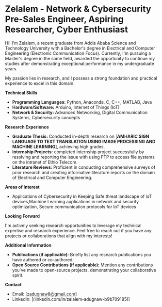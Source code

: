 # Zelalem - Network & Cybersecurity Pre-Sales Engineer, Aspiring Researcher, Cyber Enthusiast

Hi! I'm Zelalem, a recent graduate from Addis Ababa Science and Technology University with a Bachelor's degree in Electrical and Computer Engineering (Electronic Communication Focus). Currently, I'm pursuing a Master's degree in the same field, awarded the opportunity to continue my studies after demonstrating exceptional performance in my undergraduate years.

My passion lies in research, and I possess a strong foundation and practical experience to excel in this domain.

**Technical Skills**

* **Programming Languages:** Python, Anaconda, C, C++, MATLAB, Java
* **Hardware/Software:** Arduino, Internet of Things (IoT)
* **Network & Security:** Advanced Networking, Digital Communication Systems, Cybersecurity concepts

**Research Experience**

* **Graduate Thesis:** Conducted in-depth research on [**AMHARIC SIGN LANGUAGE TO TEXT TRANSLATION USING IMAGE PROCESSING AND MACHINE LEARNING**], achieving high grades.
* **Internship Projects:** completed internship project successfully by resolving and reporting the issue with using FTP to access file systems on the intranet of Ethio Telecom.
* **Literature Reviews:** Proficient in conducting comprehensive surveys of prior research and creating informative literature reports on the domain of Electrical and Computer Engineering.

**Areas of Interest**

* Applications of Cybersecurity in Keeping Safe threat landscape of IoT devices,Machine Learning applications in network and security optimization, Secure communication protocols for IoT devices

**Looking Forward**

I'm actively seeking research opportunities to leverage my technical expertise and research experience. Feel free to reach out if you have any projects or collaborations that align with my interests!

**Additional Information**

* **Publications (if applicable):** Briefly list any research publications you have authored or co-authored.
* **Open Source Contributions (if applicable):** Mention any contributions you've made to open-source projects, demonstrating your collaborative spirit.

**Contact**

* Email: [zadugnaw8@gmail.com]
* LinkedIn: [(linkedin.com/in/zelalem-adugnaw-b9b709185)]


